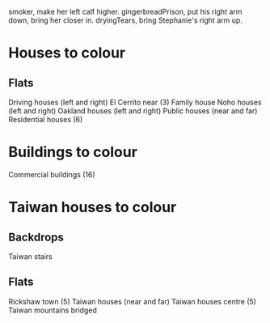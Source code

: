 smoker, make her left calf higher.
gingerbreadPrison, put his right arm down, bring her closer in.
dryingTears, bring Stephanie's right arm up.

# Houses to colour

## Flats
Driving houses (left and right)
El Cerrito near (3)
Family house
Noho houses (left and right)
Oakland houses (left and right)
Public houses (near and far)
Residential houses (6)

# Buildings to colour
<!-- Berkeley buildings (tall and wide) -->
Commercial buildings (16)
<!-- Oakland school -->
<!-- Royce Hall -->
<!-- School bungalow -->
<!-- St Josephs Church -->
<!-- St Josephs Annex -->

# Taiwan houses to colour

## Backdrops
Taiwan stairs

## Flats
Rickshaw town (5)
Taiwan houses (near and far)
Taiwan houses centre (5)
Taiwan mountains bridged